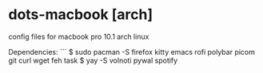 # dots-macbook [arch]
config files for macbook pro 10.1 arch linux

Dependencies: 
	```
 $ sudo pacman -S firefox kitty emacs rofi polybar picom git curl wget feh task
 $ yay -S volnoti pywal spotify
  ```

